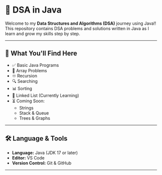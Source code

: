 # 📘 DSA in Java

Welcome to my **Data Structures and Algorithms (DSA)** journey using Java!!
This repository contains DSA problems and solutions written in Java as I learn and grow my skills step by step.

---

## 📌 What You'll Find Here

- ✅ Basic Java Programs
- 🔄 Array Problems 
- ♾️ Recursion
- 🔍 Searching
- 📊 Sorting
- 🔗 Linked List (Currently Learning)
- ⏳ Coming Soon:
  - Strings
  - Stack & Queue
  - Trees & Graphs

---

## 🛠 Language & Tools

- **Language:** Java (JDK 17 or later)
- **Editor:** VS Code
- **Version Control:** Git & GitHub

---


